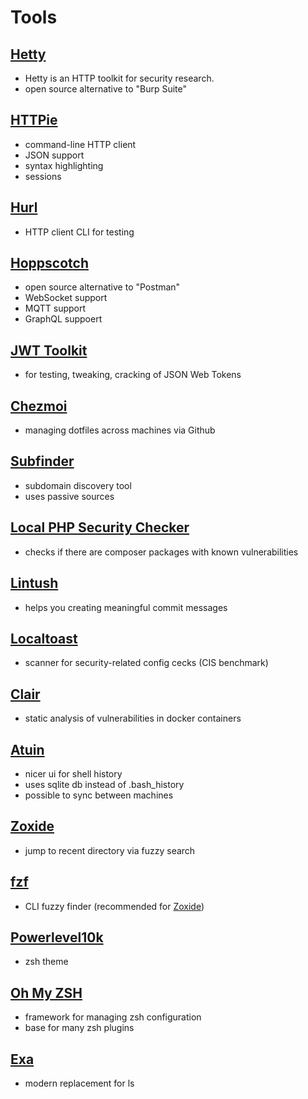# Tools

## [Hetty](https://github.com/dstotijn/hetty)

- Hetty is an HTTP toolkit for security research.
- open source alternative to "Burp Suite"

## [HTTPie](https://github.com/httpie/httpie)

- command-line HTTP client
- JSON support
- syntax highlighting
- sessions

## [Hurl](https://hurl.dev/)

- HTTP client CLI for testing

## [Hoppscotch](https://github.com/hoppscotch/hoppscotch)

- open source alternative to "Postman"
- WebSocket support
- MQTT support
- GraphQL suppoert

## [JWT Toolkit](https://github.com/ticarpi/jwt_tool)

- for testing, tweaking, cracking of JSON Web Tokens

## [Chezmoi](https://www.chezmoi.io/#considering-using-chezmoi)

- managing dotfiles across machines via Github

## [Subfinder](https://github.com/projectdiscovery/subfinder)

- subdomain discovery tool
- uses passive sources

## [Local PHP Security Checker](https://github.com/fabpot/local-php-security-checker)

- checks if there are composer packages with known vulnerabilities

## [Lintush](https://github.com/google/lintush)

- helps you creating meaningful commit messages

## [Localtoast](https://github.com/google/localtoast)

- scanner for security-related config cecks (CIS benchmark)

## [Clair](https://github.com/quay/clair)

- static analysis of vulnerabilities in docker containers

## [Atuin](https://github.com/ellie/atuin)

- nicer ui for shell history
- uses sqlite db instead of .bash_history
- possible to sync between machines

## [Zoxide](https://github.com/ajeetdsouza/zoxide)

- jump to recent directory via fuzzy search

## [fzf](https://github.com/junegunn/fzf#key-bindings-for-command-line)

- CLI fuzzy finder (recommended for [Zoxide](#zoxide))

## [Powerlevel10k](https://github.com/romkatv/powerlevel10k)

- zsh theme

## [Oh My ZSH](https://github.com/ohmyzsh/ohmyzsh)

- framework for managing zsh configuration
- base for many zsh plugins

## [Exa](https://github.com/ogham/exa)

- modern replacement for ls

